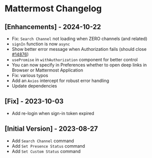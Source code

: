 # Mattermost Changelog

## [Enhancements] - 2024-10-22

- Fix: `Search Channel` not loading when ZERO channels (and related)
- `signIn` function is now `async`
- Show better error message when Authorization fails (should close [#14876](https://github.com/raycast/extensions/issues/14876))
- `usePromise` in `withAuthorization` component for better control
- You can now specify in Preferences whether to open deep links in Browser or Mattermost Application
- Fix: various typos
- Add an `Axios` intercept for robust error handling
- Update dependencies

## [Fix] - 2023-10-03

- Add re-login when sign-in token expired

## [Initial Version] - 2023-08-27

- Add `Search Channel` command
- Add `Set Presence Status` command
- Add `Set Custom Status` command
